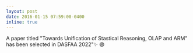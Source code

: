 ```yaml
---
layout: post
date: 2016-01-15 07:59:00-0400
inline: true
---
```


A paper titled "Towards Unification of Stastical Reasoning, OLAP and ARM" has been selected in DASFAA 2022":sparkles: :smile:
